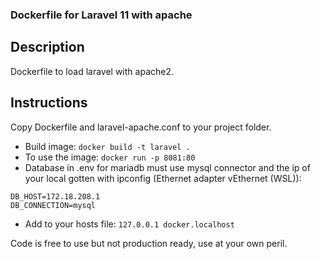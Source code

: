 ### Dockerfile for Laravel 11 with apache
## Description
Dockerfile to load laravel with apache2.

## Instructions
Copy Dockerfile and laravel-apache.conf to your project folder. 
- Build image: 
`docker build -t laravel .`
- To use the image: 
`docker run -p 8081:80 `
- Database in .env for mariadb must use mysql connector and the ip of your local gotten with ipconfig (Ethernet adapter vEthernet (WSL)): 
```
DB_HOST=172.18.208.1 
DB_CONNECTION=mysql
```
- Add to your hosts file:
`127.0.0.1 docker.localhost`

Code is free to use but not production ready, use at your own peril.
